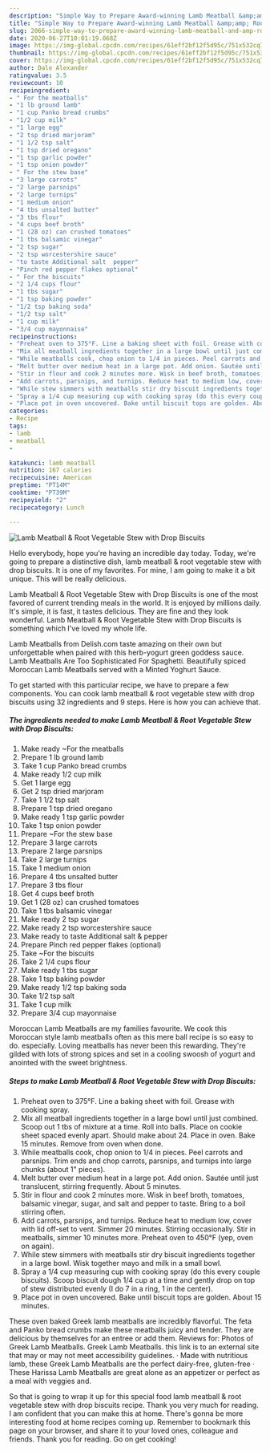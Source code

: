 ```yaml
---
description: "Simple Way to Prepare Award-winning Lamb Meatball &amp;amp; Root Vegetable Stew with Drop Biscuits"
title: "Simple Way to Prepare Award-winning Lamb Meatball &amp;amp; Root Vegetable Stew with Drop Biscuits"
slug: 2066-simple-way-to-prepare-award-winning-lamb-meatball-and-amp-root-vegetable-stew-with-drop-biscuits
date: 2020-06-27T10:01:19.068Z
image: https://img-global.cpcdn.com/recipes/61eff2bf12f5d95c/751x532cq70/lamb-meatball-root-vegetable-stew-with-drop-biscuits-recipe-main-photo.jpg
thumbnail: https://img-global.cpcdn.com/recipes/61eff2bf12f5d95c/751x532cq70/lamb-meatball-root-vegetable-stew-with-drop-biscuits-recipe-main-photo.jpg
cover: https://img-global.cpcdn.com/recipes/61eff2bf12f5d95c/751x532cq70/lamb-meatball-root-vegetable-stew-with-drop-biscuits-recipe-main-photo.jpg
author: Dale Alexander
ratingvalue: 3.5
reviewcount: 10
recipeingredient:
- " For the meatballs"
- "1 lb ground lamb"
- "1 cup Panko bread crumbs"
- "1/2 cup milk"
- "1 large egg"
- "2 tsp dried marjoram"
- "1 1/2 tsp salt"
- "1 tsp dried oregano"
- "1 tsp garlic powder"
- "1 tsp onion powder"
- " For the stew base"
- "3 large carrots"
- "2 large parsnips"
- "2 large turnips"
- "1 medium onion"
- "4 tbs unsalted butter"
- "3 tbs flour"
- "4 cups beef broth"
- "1 (28 oz) can crushed tomatoes"
- "1 tbs balsamic vinegar"
- "2 tsp sugar"
- "2 tsp worcestershire sauce"
- "to taste Additional salt  pepper"
- "Pinch red pepper flakes optional"
- " For the biscuits"
- "2 1/4 cups flour"
- "1 tbs sugar"
- "1 tsp baking powder"
- "1/2 tsp baking soda"
- "1/2 tsp salt"
- "1 cup milk"
- "3/4 cup mayonnaise"
recipeinstructions:
- "Preheat oven to 375°F. Line a baking sheet with foil. Grease with cooking spray."
- "Mix all meatball ingredients together in a large bowl until just combined. Scoop out 1 tbs of mixture at a time. Roll into balls. Place on cookie sheet spaced evenly apart. Should make about 24. Place in oven. Bake 15 minutes. Remove from oven when done."
- "While meatballs cook, chop onion to 1/4 in pieces. Peel carrots and parsnips. Trim ends and chop carrots, parsnips, and turnips into large chunks (about 1&#34; pieces)."
- "Melt butter over medium heat in a large pot. Add onion. Sautée until just translucent, stirring frequently. About 5 minutes."
- "Stir in flour and cook 2 minutes more. Wisk in beef broth, tomatoes, balsamic vinegar, sugar, and salt and pepper to taste. Bring to a boil stirring often."
- "Add carrots, parsnips, and turnips. Reduce heat to medium low, cover with lid off-set to vent. Simmer 20 minutes. Stirring occasionally. Stir in meatballs, simmer 10 minutes more. Preheat oven to 450°F (yep, oven on again)."
- "While stew simmers with meatballs stir dry biscuit ingredients together in a large bowl. Wisk together mayo and milk in a small bowl."
- "Spray a 1/4 cup measuring cup with cooking spray (do this every couple biscuits). Scoop biscuit dough 1/4 cup at a time and gently drop on top of stew distributed evenly (I do 7 in a ring, 1 in the center)."
- "Place pot in oven uncovered. Bake until biscuit tops are golden. About 15 minutes."
categories:
- Recipe
tags:
- lamb
- meatball
- 

katakunci: lamb meatball  
nutrition: 167 calories
recipecuisine: American
preptime: "PT14M"
cooktime: "PT39M"
recipeyield: "2"
recipecategory: Lunch

---
```



![Lamb Meatball &amp; Root Vegetable Stew with Drop Biscuits](https://img-global.cpcdn.com/recipes/61eff2bf12f5d95c/751x532cq70/lamb-meatball-root-vegetable-stew-with-drop-biscuits-recipe-main-photo.jpg)

Hello everybody, hope you're having an incredible day today. Today, we're going to prepare a distinctive dish, lamb meatball &amp; root vegetable stew with drop biscuits. It is one of my favorites. For mine, I am going to make it a bit unique. This will be really delicious.

Lamb Meatball &amp; Root Vegetable Stew with Drop Biscuits is one of the most favored of current trending meals in the world. It is enjoyed by millions daily. It's simple, it is fast, it tastes delicious. They are fine and they look wonderful. Lamb Meatball &amp; Root Vegetable Stew with Drop Biscuits is something which I've loved my whole life.

Lamb Meatballs from Delish.com taste amazing on their own but unforgettable when paired with this herb-yogurt green goddess sauce. Lamb Meatballs Are Too Sophisticated For Spaghetti. Beautifully spiced Moroccan Lamb Meatballs served with a Minted Yoghurt Sauce.


To get started with this particular recipe, we have to prepare a few components. You can cook lamb meatball &amp; root vegetable stew with drop biscuits using 32 ingredients and 9 steps. Here is how you can achieve that.

<!--inarticleads1-->

##### The ingredients needed to make Lamb Meatball &amp; Root Vegetable Stew with Drop Biscuits:

1. Make ready  ~For the meatballs
1. Prepare 1 lb ground lamb
1. Take 1 cup Panko bread crumbs
1. Make ready 1/2 cup milk
1. Get 1 large egg
1. Get 2 tsp dried marjoram
1. Take 1 1/2 tsp salt
1. Prepare 1 tsp dried oregano
1. Make ready 1 tsp garlic powder
1. Take 1 tsp onion powder
1. Prepare  ~For the stew base
1. Prepare 3 large carrots
1. Prepare 2 large parsnips
1. Take 2 large turnips
1. Take 1 medium onion
1. Prepare 4 tbs unsalted butter
1. Prepare 3 tbs flour
1. Get 4 cups beef broth
1. Get 1 (28 oz) can crushed tomatoes
1. Take 1 tbs balsamic vinegar
1. Make ready 2 tsp sugar
1. Make ready 2 tsp worcestershire sauce
1. Make ready to taste Additional salt &amp; pepper
1. Prepare Pinch red pepper flakes (optional)
1. Take  ~For the biscuits
1. Take 2 1/4 cups flour
1. Make ready 1 tbs sugar
1. Take 1 tsp baking powder
1. Make ready 1/2 tsp baking soda
1. Take 1/2 tsp salt
1. Take 1 cup milk
1. Prepare 3/4 cup mayonnaise


Moroccan Lamb Meatballs are my families favourite. We cook this Moroccan style lamb meatballs often as this mere ball recipe is so easy to do. especially. Loving meatballs has never been this rewarding. They&#39;re gilded with lots of strong spices and set in a cooling swoosh of yogurt and anointed with the sweet brightness. 

<!--inarticleads2-->

##### Steps to make Lamb Meatball &amp; Root Vegetable Stew with Drop Biscuits:

1. Preheat oven to 375°F. Line a baking sheet with foil. Grease with cooking spray.
1. Mix all meatball ingredients together in a large bowl until just combined. Scoop out 1 tbs of mixture at a time. Roll into balls. Place on cookie sheet spaced evenly apart. Should make about 24. Place in oven. Bake 15 minutes. Remove from oven when done.
1. While meatballs cook, chop onion to 1/4 in pieces. Peel carrots and parsnips. Trim ends and chop carrots, parsnips, and turnips into large chunks (about 1&#34; pieces).
1. Melt butter over medium heat in a large pot. Add onion. Sautée until just translucent, stirring frequently. About 5 minutes.
1. Stir in flour and cook 2 minutes more. Wisk in beef broth, tomatoes, balsamic vinegar, sugar, and salt and pepper to taste. Bring to a boil stirring often.
1. Add carrots, parsnips, and turnips. Reduce heat to medium low, cover with lid off-set to vent. Simmer 20 minutes. Stirring occasionally. Stir in meatballs, simmer 10 minutes more. Preheat oven to 450°F (yep, oven on again).
1. While stew simmers with meatballs stir dry biscuit ingredients together in a large bowl. Wisk together mayo and milk in a small bowl.
1. Spray a 1/4 cup measuring cup with cooking spray (do this every couple biscuits). Scoop biscuit dough 1/4 cup at a time and gently drop on top of stew distributed evenly (I do 7 in a ring, 1 in the center).
1. Place pot in oven uncovered. Bake until biscuit tops are golden. About 15 minutes.


These oven baked Greek lamb meatballs are incredibly flavorful. The feta and Panko bread crumbs make these meatballs juicy and tender. They are delicious by themselves for an entree or add them. Reviews for: Photos of Greek Lamb Meatballs. Greek Lamb Meatballs. this link is to an external site that may or may not meet accessibility guidelines. · Made with nutritious lamb, these Greek Lamb Meatballs are the perfect dairy-free, gluten-free · These Harissa Lamb Meatballs are great alone as an appetizer or perfect as a meal with veggies and. 

So that is going to wrap it up for this special food lamb meatball &amp; root vegetable stew with drop biscuits recipe. Thank you very much for reading. I am confident that you can make this at home. There's gonna be more interesting food at home recipes coming up. Remember to bookmark this page on your browser, and share it to your loved ones, colleague and friends. Thank you for reading. Go on get cooking!
